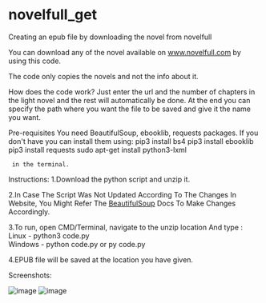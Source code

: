 # novelfull_get
Creating an epub file by downloading the novel from novelfull

You can download any of the novel available on www.novelfull.com by using this code.

The code only copies the novels and not the info about it.

How does the code work? Just enter the url and the number of chapters in the light novel and the rest will automatically be done.
At the end you can specify the path where you want the file to be saved and give it the name you want.

Pre-requisites
You need BeautifulSoup, ebooklib, requests packages. If you don't have you can install them using:
            pip3 install bs4
            pip3 install ebooklib
            pip3 install requests
            sudo apt-get install python3-lxml
      
     in the terminal.
      
Instructions:
1.Download the python script and unzip it.

2.In Case The Script Was Not Updated According To The Changes In Website, You Might Refer The [BeautifulSoup](https://www.crummy.com/software/BeautifulSoup/bs4/doc/) Docs To Make Changes Accordingly.

3.To run, open CMD/Terminal, navigate to the unzip location And type :
    Linux   - python3 code.py    
    Windows - python code.py or py code.py

4.EPUB file will be saved at the location you have given.
 
 
 Screenshots:
 
![image](https://user-images.githubusercontent.com/85566221/121203109-7abebb80-c893-11eb-85e9-a32611169e91.png)
![image](https://user-images.githubusercontent.com/85566221/121202989-5cf15680-c893-11eb-93ee-9332d20081d2.png)
